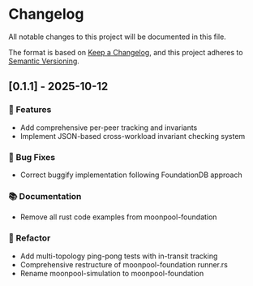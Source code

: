 # Changelog

All notable changes to this project will be documented in this file.

The format is based on [Keep a Changelog](https://keepachangelog.com/en/1.0.0/),
and this project adheres to [Semantic Versioning](https://semver.org/spec/v2.0.0.html).

## [0.1.1] - 2025-10-12

### 🚀 Features

- Add comprehensive per-peer tracking and invariants
- Implement JSON-based cross-workload invariant checking system

### 🐛 Bug Fixes

- Correct buggify implementation following FoundationDB approach

### 📚 Documentation

- Remove all rust code examples from moonpool-foundation

### 🚜 Refactor

- Add multi-topology ping-pong tests with in-transit tracking
- Comprehensive restructure of moonpool-foundation runner.rs
- Rename moonpool-simulation to moonpool-foundation

